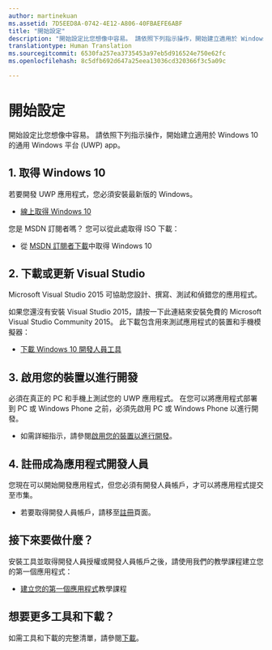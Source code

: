 ```yaml
---
author: martinekuan
ms.assetid: 7D5EED8A-0742-4E12-A806-40FBAEFE6ABF
title: "開始設定"
description: "開始設定比您想像中容易。 請依照下列指示操作，開始建立適用於 Windows 10 的通用 Windows 平台 (UWP) app。"
translationtype: Human Translation
ms.sourcegitcommit: 6530fa257ea3735453a97eb5d916524e750e62fc
ms.openlocfilehash: 8c5dfb692d647a25eea13036cd320366f3c5a09c

---
```

# 開始設定

開始設定比您想像中容易。 請依照下列指示操作，開始建立適用於 Windows 10 的通用 Windows 平台 (UWP) app。

## 1. 取得 Windows 10

若要開發 UWP 應用程式，您必須安裝最新版的 Windows。

-   [線上取得 Windows 10](http://go.microsoft.com/fwlink/p/?LinkId=619312)

您是 MSDN 訂閱者嗎？ 您可以從此處取得 ISO 下載：

-   從 [MSDN 訂閱者下載](http://go.microsoft.com/fwlink/p/?LinkId=266384)中取得 Windows 10

## 2. 下載或更新 Visual Studio

Microsoft Visual Studio 2015 可協助您設計、撰寫、測試和偵錯您的應用程式。

如果您還沒有安裝 Visual Studio 2015，請按一下此連結來安裝免費的 Microsoft Visual Studio Community 2015。 此下載包含用來測試應用程式的裝置和手機模擬器：

-   [下載 Windows 10 開發人員工具](https://go.microsoft.com/fwlink/p/?LinkID=534189)

## 3. 啟用您的裝置以進行開發

必須在真正的 PC 和手機上測試您的 UWP 應用程式。 在您可以將應用程式部署到 PC 或 Windows Phone 之前，必須先啟用 PC 或 Windows Phone 以進行開發。

-   如需詳細指示，請參閱[啟用您的裝置以進行開發](enable-your-device-for-development.md)。

## 4. 註冊成為應用程式開發人員

您現在可以開始開發應用程式，但您必須有開發人員帳戶，才可以將應用程式提交至市集。

-   若要取得開發人員帳戶，請移至[註冊](sign-up.md)頁面。

## 接下來要做什麼？

安裝工具並取得開發人員授權或開發人員帳戶之後，請使用我們的教學課程建立您的第一個應用程式：

-   [建立您的第一個應用程式](your-first-app.md)教學課程

## 想要更多工具和下載？

如需工具和下載的完整清單，請參閱[下載](http://go.microsoft.com/fwlink/p/?linkid=285935)。





<!--HONumber=Jun16_HO4-->


